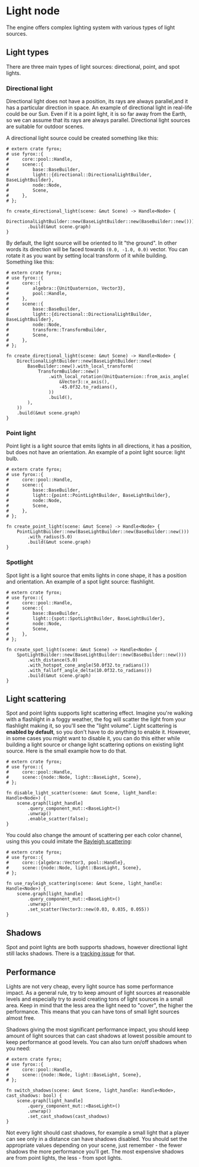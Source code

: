 # Light node

The engine offers complex lighting system with various types of light sources. 

## Light types

There are three main types of light sources: directional, point, and spot lights.

### Directional light

Directional light does not have a position, its rays are always parallel,and it has a particular direction in space.
An example of directional light in real-life could be our Sun. Even if it is a point light, it is so far away from
the Earth, so we can assume that its rays are always parallel. Directional light sources are suitable for outdoor 
scenes.

A directional light source could be created something like this:

```rust,no_run
# extern crate fyrox;
# use fyrox::{
#     core::pool::Handle,
#     scene::{
#         base::BaseBuilder,
#         light::{directional::DirectionalLightBuilder, BaseLightBuilder},
#         node::Node,
#         Scene,
#     },
# };

fn create_directional_light(scene: &mut Scene) -> Handle<Node> {
    DirectionalLightBuilder::new(BaseLightBuilder::new(BaseBuilder::new()))
        .build(&mut scene.graph)
}
```

By default, the light source will be oriented to lit "the ground". In other words its direction will be faced towards
`(0.0, -1.0, 0.0)` vector. You can rotate it as you want by setting local transform of it while building. Something
like this:

```rust,no_run
# extern crate fyrox;
# use fyrox::{
#     core::{
#         algebra::{UnitQuaternion, Vector3},
#         pool::Handle,
#     },
#     scene::{
#         base::BaseBuilder,
#         light::{directional::DirectionalLightBuilder, BaseLightBuilder},
#         node::Node,
#         transform::TransformBuilder,
#         Scene,
#     },
# };

fn create_directional_light(scene: &mut Scene) -> Handle<Node> {
    DirectionalLightBuilder::new(BaseLightBuilder::new(
        BaseBuilder::new().with_local_transform(
            TransformBuilder::new()
                .with_local_rotation(UnitQuaternion::from_axis_angle(
                    &Vector3::x_axis(),
                    -45.0f32.to_radians(),
                ))
                .build(),
        ),
    ))
    .build(&mut scene.graph)
}
```

### Point light

Point light is a light source that emits lights in all directions, it has a position, but does not have an orientation.
An example of a point light source: light bulb. 

```rust,no_run
# extern crate fyrox;
# use fyrox::{
#     core::pool::Handle,
#     scene::{
#         base::BaseBuilder,
#         light::{point::PointLightBuilder, BaseLightBuilder},
#         node::Node,
#         Scene,
#     },
# };

fn create_point_light(scene: &mut Scene) -> Handle<Node> {
    PointLightBuilder::new(BaseLightBuilder::new(BaseBuilder::new()))
        .with_radius(5.0)
        .build(&mut scene.graph)
}
```

### Spotlight

Spot light is a light source that emits lights in cone shape, it has a position and orientation. An example of 
a spot light source: flashlight.

```rust,no_run
# extern crate fyrox;
# use fyrox::{
#     core::pool::Handle,
#     scene::{
#         base::BaseBuilder,
#         light::{spot::SpotLightBuilder, BaseLightBuilder},
#         node::Node,
#         Scene,
#     },
# };

fn create_spot_light(scene: &mut Scene) -> Handle<Node> {
    SpotLightBuilder::new(BaseLightBuilder::new(BaseBuilder::new()))
        .with_distance(5.0)
        .with_hotspot_cone_angle(50.0f32.to_radians())
        .with_falloff_angle_delta(10.0f32.to_radians())
        .build(&mut scene.graph)
}
```

## Light scattering

Spot and point lights supports light scattering effect. Imagine you're walking with a flashlight in a foggy weather,
the fog will scatter the light from your flashlight making it, so you'll see the "light volume". Light scattering is
**enabled by default**, so you don't have to do anything to enable it. However, in some cases you might want to disable 
it, you can do this either while building a light source or change light scattering options on existing light source.
Here is the small example how to do that.

```rust,no_run
# extern crate fyrox;
# use fyrox::{
#     core::pool::Handle,
#     scene::{node::Node, light::BaseLight, Scene},
# };

fn disable_light_scatter(scene: &mut Scene, light_handle: Handle<Node>) {
    scene.graph[light_handle]
        .query_component_mut::<BaseLight>()
        .unwrap()
        .enable_scatter(false);
}
```

You could also change the amount of scattering per each color channel, using this you could imitate the 
[Rayleigh scattering](https://en.wikipedia.org/wiki/Rayleigh_scattering):

```rust,no_run
# extern crate fyrox;
# use fyrox::{
#     core::{algebra::Vector3, pool::Handle},
#     scene::{node::Node, light::BaseLight, Scene},
# };

fn use_rayleigh_scattering(scene: &mut Scene, light_handle: Handle<Node>) {
    scene.graph[light_handle]
        .query_component_mut::<BaseLight>()
        .unwrap()
        .set_scatter(Vector3::new(0.03, 0.035, 0.055))
}
```

## Shadows

Spot and point lights are both supports shadows, however directional light still lacks shadows. There is a
[tracking issue](https://github.com/FyroxEngine/Fyrox/issues/220) for that.

## Performance

Lights are not very cheap, every light source has some performance impact. As a general rule, try to keep amount
of light sources at reasonable levels and especially try to avoid creating tons of light sources in a small area.
Keep in mind that the less area the light need to "cover", the higher the performance. This means that you can have
tons of small light sources almost free.

Shadows giving the most significant performance impact, you should keep amount of light sources that can cast
shadows at lowest possible amount to keep performance at good levels. You can also turn on/off shadows when you 
need:

```rust,no_run
# extern crate fyrox;
# use fyrox::{
#     core::pool::Handle,
#     scene::{node::Node, light::BaseLight, Scene},
# };

fn switch_shadows(scene: &mut Scene, light_handle: Handle<Node>, cast_shadows: bool) {
    scene.graph[light_handle]
        .query_component_mut::<BaseLight>()
        .unwrap()
        .set_cast_shadows(cast_shadows)
}
```

Not every light should cast shadows, for example a small light that a player can see only in a distance can have
shadows disabled. You should set the appropriate values depending on your scene, just remember - the fewer shadows
the more performance you'll get. The most expensive shadows are from point lights, the less - from spot lights.